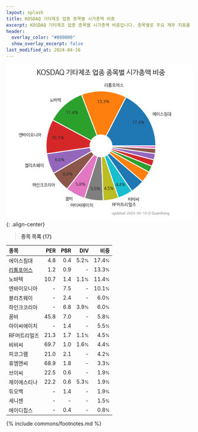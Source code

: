 ```yaml
---
layout: splash
title: KOSDAQ 기타제조 업종 종목별 시가총액 비중
excerpt: KOSDAQ 기타제조 업종 종목별 시가총액 비중입니다. 종목별로 주요 재무 지표를 함께 표시합니다.
header:
  overlay_color: "#800000"
  show_overlay_excerpt: false
last_modified_at: 2024-04-16
---
```



![KOSDAQ 기타제조 업종 종목별 시가총액 비중](/stats/sector/images/kosdaq_업종_기타제조_종목.png){: .align-center}


> **종목 목록 (17)**<a id="list"></a>

| **종목** | **PER** | **PBR** | **DIV** | **비중** |
| :------- | ------: | ------: | ------: | -------: |
| 에이스침대 | 4.8 | 0.4 | 5.2<small>%</small> | 17.4<small>%</small> |
| [리튬포어스](/073570/) | 1.2 | 0.9 | - | 13.3<small>%</small> |
| 노바텍 | 10.7 | 1.4 | 1.1<small>%</small> | 11.4<small>%</small> |
| 엔바이오니아 | - | 7.5 | - | 10.1<small>%</small> |
| 블리츠웨이 | - | 2.4 | - | 6.0<small>%</small> |
| 하인크코리아 | - | 6.8 | 3.9<small>%</small> | 6.0<small>%</small> |
| 꿈비 | 45.8 | 7.0 | - | 5.8<small>%</small> |
| 아이씨에이치 | - | 1.4 | - | 5.5<small>%</small> |
| RF머트리얼즈 | 21.3 | 1.7 | 1.1<small>%</small> | 4.5<small>%</small> |
| 비비씨 | 69.7 | 1.0 | 1.6<small>%</small> | 4.4<small>%</small> |
| 피코그램 | 21.0 | 2.1 | - | 4.2<small>%</small> |
| 휴엠앤씨 | 68.9 | 1.8 | - | 3.3<small>%</small> |
| 브이씨 | 22.5 | 0.6 | - | 1.9<small>%</small> |
| 제이에스티나 | 22.2 | 0.6 | 5.3<small>%</small> | 1.9<small>%</small> |
| 듀오백 | - | 1.4 | - | 1.9<small>%</small> |
| 세니젠 | - | - | - | 1.5<small>%</small> |
| 에이디칩스 | - | 0.4 | - | 0.8<small>%</small> |

{% include commons/footnotes.md %}